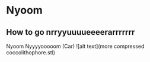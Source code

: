 # Nyoom
## How to go nrryyuuuueeeerarrrrrrr
Nyoom Nyyyyooooom (Car)
![alt text](more compressed coccolithophore.stl)
